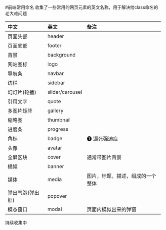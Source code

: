 #前端常用命名
收集了一些常用的网页元素的英文名称，用于解决给class命名的老大难问题   




| 中文        | 英文           | 备注  |
| :------------- |:-------------| :----- |
| 页面头部      | header |   |
| 页面底部 | footer     |     |
| 背景 | background    |     |
|网站图标 | logo | |
|导航条  | navbar | |
|边栏  | sidebar | |
|幻灯片(轮播)  | slider/carousel | |
|引用文字  | quote | |
|多图片矩阵  | gallery | |
|缩略图  | thumbnail | |
|进度条  | progress | |
|角标  | badge |❶ 逼死强迫症 |
|头像  | avatar | |
|全屏区块  | cover |通常带图片背景 |
|横幅  | banner | |
| 媒体  | media |图片，标题，描述，组成的一个整体 |
|弹出气泡(弹出框)  | popover | |
|模态窗口  | modal |页面内模拟出来的弹窗 |

持续收集中 
